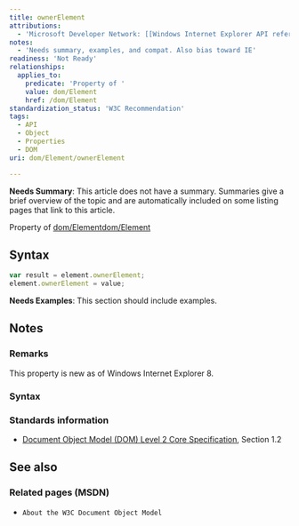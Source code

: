 ```yaml
---
title: ownerElement
attributions:
  - 'Microsoft Developer Network: [[Windows Internet Explorer API reference](http://msdn.microsoft.com/en-us/library/ie/hh828809%28v=vs.85%29.aspx) Article]'
notes:
  - 'Needs summary, examples, and compat. Also bias toward IE'
readiness: 'Not Ready'
relationships:
  applies_to:
    predicate: 'Property of '
    value: dom/Element
    href: /dom/Element
standardization_status: 'W3C Recommendation'
tags:
  - API
  - Object
  - Properties
  - DOM
uri: dom/Element/ownerElement

---
```

**Needs Summary**: This article does not have a summary. Summaries give a brief overview of the topic and are automatically included on some listing pages that link to this article.

Property of [dom/Element](/dom/Element)[dom/Element](/dom/Element)

## <span>Syntax</span>

``` js
var result = element.ownerElement;
element.ownerElement = value;
```

**Needs Examples**: This section should include examples.

## <span>Notes</span>

### <span>Remarks</span>

This property is new as of Windows Internet Explorer 8.

### <span>Syntax</span>

### <span>Standards information</span>

-   [Document Object Model (DOM) Level 2 Core Specification](http://go.microsoft.com/fwlink/p/?linkid=182703), Section 1.2

## <span>See also</span>

### <span>Related pages (MSDN)</span>

-   `About the W3C Document Object Model`

